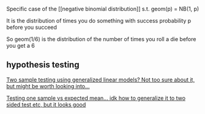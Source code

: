 Specific case of the [[negative binomial distribution]] s.t. geom(p) = NB(1, p)

It is the distribution of times you do something with success probability p before you succeed

So geom(1/6) is the distribution of the number of times you roll a die before you get a 6

hypothesis testing
------------------

[Two sample testing using generalized linear models? Not too sure about it, but might be worth looking into...](https://stats.stackexchange.com/questions/93244/hypothesis-testing-with-the-geometric-distribution-for-dummies)

[Testing one sample vs expected mean... idk how to generalize it to two sided test etc, but it looks good](https://stats.stackexchange.com/questions/380744/ump-test-of-h-0-theta-leq-0-1-vs-h-1-theta-gt-0-1-for-iid-geometric)
